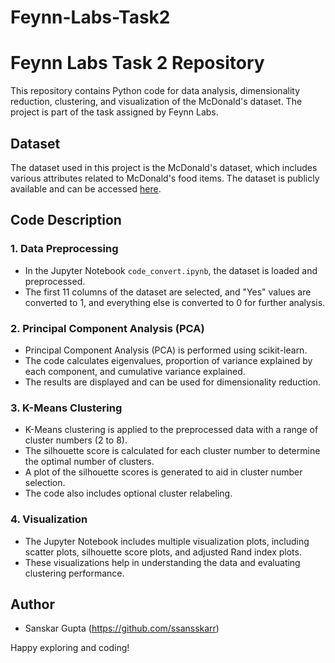 # Feynn-Labs-Task2

# Feynn Labs Task 2 Repository

This repository contains Python code for data analysis, dimensionality reduction, clustering, and visualization of the McDonald's dataset. The project is part of the task assigned by Feynn Labs.

## Dataset
The dataset used in this project is the McDonald's dataset, which includes various attributes related to McDonald's food items. The dataset is publicly available and can be accessed [here](https://homepage.boku.ac.at/leisch/MSA/datasets/mcdonalds.csv).

## Code Description

### 1. Data Preprocessing
- In the Jupyter Notebook `code_convert.ipynb`, the dataset is loaded and preprocessed.
- The first 11 columns of the dataset are selected, and "Yes" values are converted to 1, and everything else is converted to 0 for further analysis.

### 2. Principal Component Analysis (PCA)
- Principal Component Analysis (PCA) is performed using scikit-learn.
- The code calculates eigenvalues, proportion of variance explained by each component, and cumulative variance explained.
- The results are displayed and can be used for dimensionality reduction.

### 3. K-Means Clustering
- K-Means clustering is applied to the preprocessed data with a range of cluster numbers (2 to 8).
- The silhouette score is calculated for each cluster number to determine the optimal number of clusters.
- A plot of the silhouette scores is generated to aid in cluster number selection.
- The code also includes optional cluster relabeling.

### 4. Visualization
- The Jupyter Notebook includes multiple visualization plots, including scatter plots, silhouette score plots, and adjusted Rand index plots.
- These visualizations help in understanding the data and evaluating clustering performance.

## Author
- Sanskar Gupta (https://github.com/ssansskarr)



Happy exploring and coding!
